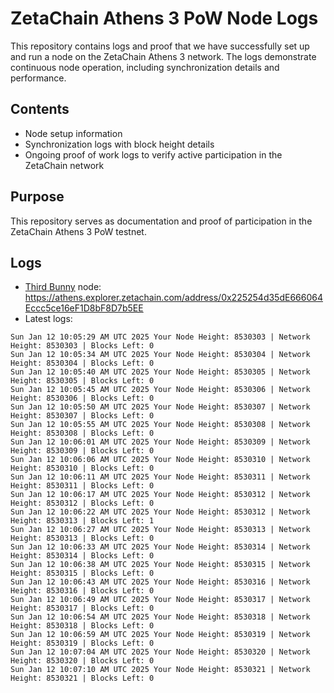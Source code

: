 # ZetaChain Athens 3 PoW Node Logs
This repository contains logs and proof that we have successfully set up and run a node on the ZetaChain Athens 3 network. The logs demonstrate continuous node operation, including synchronization details and performance.

## Contents
- Node setup information
- Synchronization logs with block height details
- Ongoing proof of work logs to verify active participation in the ZetaChain network

## Purpose
This repository serves as documentation and proof of participation in the ZetaChain Athens 3 PoW testnet.

## Logs

- [Third Bunny](https://thirdbunny.xyz/) node: https://athens.explorer.zetachain.com/address/0x225254d35dE666064Eccc5ce16eF1D8bF8D7b5EE
- Latest logs:
```
Sun Jan 12 10:05:29 AM UTC 2025 Your Node Height: 8530303 | Network Height: 8530303 | Blocks Left: 0
Sun Jan 12 10:05:34 AM UTC 2025 Your Node Height: 8530304 | Network Height: 8530304 | Blocks Left: 0
Sun Jan 12 10:05:40 AM UTC 2025 Your Node Height: 8530305 | Network Height: 8530305 | Blocks Left: 0
Sun Jan 12 10:05:45 AM UTC 2025 Your Node Height: 8530306 | Network Height: 8530306 | Blocks Left: 0
Sun Jan 12 10:05:50 AM UTC 2025 Your Node Height: 8530307 | Network Height: 8530307 | Blocks Left: 0
Sun Jan 12 10:05:55 AM UTC 2025 Your Node Height: 8530308 | Network Height: 8530308 | Blocks Left: 0
Sun Jan 12 10:06:01 AM UTC 2025 Your Node Height: 8530309 | Network Height: 8530309 | Blocks Left: 0
Sun Jan 12 10:06:06 AM UTC 2025 Your Node Height: 8530310 | Network Height: 8530310 | Blocks Left: 0
Sun Jan 12 10:06:11 AM UTC 2025 Your Node Height: 8530311 | Network Height: 8530311 | Blocks Left: 0
Sun Jan 12 10:06:17 AM UTC 2025 Your Node Height: 8530312 | Network Height: 8530312 | Blocks Left: 0
Sun Jan 12 10:06:22 AM UTC 2025 Your Node Height: 8530312 | Network Height: 8530313 | Blocks Left: 1
Sun Jan 12 10:06:27 AM UTC 2025 Your Node Height: 8530313 | Network Height: 8530313 | Blocks Left: 0
Sun Jan 12 10:06:33 AM UTC 2025 Your Node Height: 8530314 | Network Height: 8530314 | Blocks Left: 0
Sun Jan 12 10:06:38 AM UTC 2025 Your Node Height: 8530315 | Network Height: 8530315 | Blocks Left: 0
Sun Jan 12 10:06:43 AM UTC 2025 Your Node Height: 8530316 | Network Height: 8530316 | Blocks Left: 0
Sun Jan 12 10:06:49 AM UTC 2025 Your Node Height: 8530317 | Network Height: 8530317 | Blocks Left: 0
Sun Jan 12 10:06:54 AM UTC 2025 Your Node Height: 8530318 | Network Height: 8530318 | Blocks Left: 0
Sun Jan 12 10:06:59 AM UTC 2025 Your Node Height: 8530319 | Network Height: 8530319 | Blocks Left: 0
Sun Jan 12 10:07:04 AM UTC 2025 Your Node Height: 8530320 | Network Height: 8530320 | Blocks Left: 0
Sun Jan 12 10:07:10 AM UTC 2025 Your Node Height: 8530321 | Network Height: 8530321 | Blocks Left: 0
```
